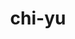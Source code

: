---
id: 1004
title: chi-yu
types: [dark,fire]
image: https://raw.githubusercontent.com/PokeAPI/sprites/master/sprites/pokemon/1004.png
---